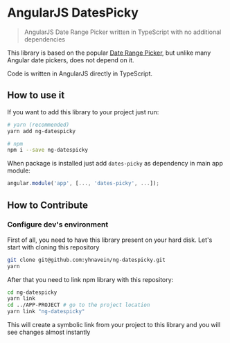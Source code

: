 # AngularJS DatesPicky

> AngularJS Date Range Picker written in TypeScript with no additional dependencies

This library is based on the popular [Date Range Picker](http://www.daterangepicker.com/), but unlike many Angular date pickers, does not depend on it.

Code is written in AngularJS directly in TypeScript.

## How to use it

If you want to add this library to your project just run:

```sh
# yarn (recommended)
yarn add ng-datespicky

# npm
npm i --save ng-datespicky
```

When package is installed just add `dates-picky` as dependency in main app module:

```js
angular.module('app', [..., 'dates-picky', ...]);
```

## How to Contribute

### Configure dev's environment

First of all, you need to have this library present on your hard disk. Let's start with cloning this repository

```sh
git clone git@github.com:yhnavein/ng-datespicky.git
yarn
```

After that you need to link npm library with this repository:

```sh
cd ng-datespicky
yarn link
cd ../APP-PROJECT # go to the project location
yarn link "ng-datespicky"
```

This will create a symbolic link from your project to this library and you will see changes almost instantly